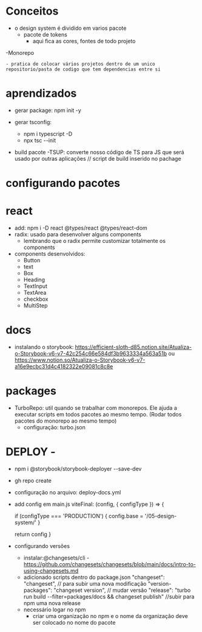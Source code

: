 # Conceitos

- o design system é dividido em varios pacote
  - pacote de tokens
    - aqui fica as cores, fontes de todo projeto

-Monorepo

    - pratica de colocar vários projetos dentro de um unico repositorio/pasta de codigo que tem dependencias entre si

# aprendizados

- gerar package: npm init -y
- gerar tsconfig:

  - npm i typescript -D
  - npx tsc --init

- build pacote
  -TSUP: converte nosso código de TS para JS que será usado por outras aplicações // script de build inserido no pachage

# configurando pacotes

# react

- add: npm i -D react @types/react @types/react-dom
- radix: usado para desenvolver alguns components
  - lembrando que o radix permite customizar totalmente os components
- components desenvolvidos:
  - Button
  - text
  - Box
  - Heading
  - TextInput
  - TextArea
  - checkbox
  - MultiStep

# docs

- instalando o storybook: https://efficient-sloth-d85.notion.site/Atualiza-o-Storybook-v6-v7-42c254c66e584df3b9633334a563a51b ou https://www.notion.so/Atualiza-o-Storybook-v6-v7-a16e9ecbc31d4c4182322e09081c8c8e

# packages

- TurboRepo: util quando se trabalhar com monorepos. Ele ajuda a executar scripts em todos pacotes ao mesmo tempo. (Rodar todos pacotes do monorepo ao mesmo tempo)
  - configuração: turbo.json

# DEPLOY -

- npm i @storybook/storybook-deployer --save-dev
- gh repo create
- configuração no arquivo: deploy-docs.yml
- add config em main.js
  viteFinal: (config, { configType }) => {

  if (configType === 'PRODUCTION') {
  config.base = '/05-design-system/'
  }

  return config
  }

- configurando versões
  - instalar:@changesets/cli - https://github.com/changesets/changesets/blob/main/docs/intro-to-using-changesets.md
  - adicionado scripts dentro do package.json
    "changeset": "changeset", // para subir uma nova modificação
    "version-packages": "changeset version", // mudar versão
    "release": "turbo run build --filter=packages/docs && changeset publish" //subir para npm uma nova release
  - necessário logar no npm
    - criar uma organização no npm e o nome da organização deve ser colocado no nome do pacote
